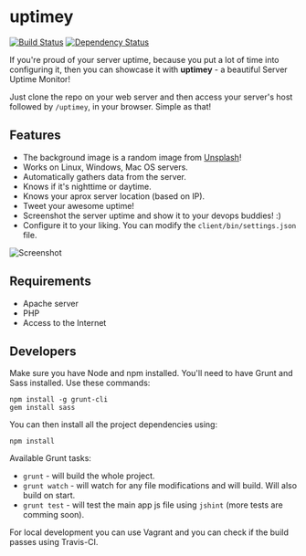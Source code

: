 uptimey 
=======

[![Build Status](https://travis-ci.org/stefanbc/uptimey.svg?branch=dev)](https://travis-ci.org/stefanbc/uptimey) [![Dependency Status](https://www.versioneye.com/user/projects/572c7efaa0ca35004cf77288/badge.svg?style=flat)](https://www.versioneye.com/user/projects/572c7efaa0ca35004cf77288)

If you're proud of your server uptime, because you put a lot of time into configuring it, then you can showcase it with **uptimey** - a beautiful Server Uptime Monitor!

Just clone the repo on your web server and then access your server's host followed by `/uptimey`, in your browser. Simple as that!

Features
--

* The background image is a random image from [Unsplash](http://unsplash.com)!
* Works on Linux, Windows, Mac OS servers.
* Automatically gathers data from the server.
* Knows if it's nighttime or daytime.
* Knows your aprox server location (based on IP).
* Tweet your awesome uptime!
* Screenshot the server uptime and show it to your devops buddies! :)
* Configure it to your liking. You can modify the `client/bin/settings.json` file.

![Screenshot](https://i.imgur.com/sbvuMBB.png)

Requirements
--

* Apache server
* PHP
* Access to the Internet

Developers
--

Make sure you have Node and npm installed. You'll need to have Grunt and Sass installed. Use these commands:

```
npm install -g grunt-cli
gem install sass
```

You can then install all the project dependencies using:

```
npm install
```

Available Grunt tasks:

* `grunt` - will build the whole project.
* `grunt watch` - will watch for any file modifications and will build. Will also build on start.
* `grunt test` - will test the main app js file using `jshint` (more tests are comming soon).

For local development you can use Vagrant and you can check if the build passes using Travis-CI.
